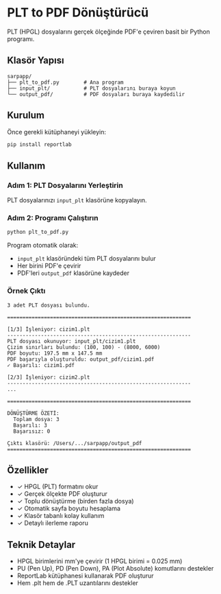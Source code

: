 # PLT to PDF Dönüştürücü

PLT (HPGL) dosyalarını gerçek ölçeğinde PDF'e çeviren basit bir Python programı.

## Klasör Yapısı

```
sarpapp/
├── plt_to_pdf.py        # Ana program
├── input_plt/           # PLT dosyalarını buraya koyun
└── output_pdf/          # PDF dosyaları buraya kaydedilir
```

## Kurulum

Önce gerekli kütüphaneyi yükleyin:

```bash
pip install reportlab
```

## Kullanım

### Adım 1: PLT Dosyalarını Yerleştirin

PLT dosyalarınızı `input_plt` klasörüne kopyalayın.

### Adım 2: Programı Çalıştırın

```bash
python plt_to_pdf.py
```

Program otomatik olarak:
- `input_plt` klasöründeki tüm PLT dosyalarını bulur
- Her birini PDF'e çevirir
- PDF'leri `output_pdf` klasörüne kaydeder

### Örnek Çıktı

```
3 adet PLT dosyası bulundu.

============================================================

[1/3] İşleniyor: cizim1.plt
------------------------------------------------------------
PLT dosyası okunuyor: input_plt/cizim1.plt
Çizim sınırları bulundu: (100, 100) - (8000, 6000)
PDF boyutu: 197.5 mm x 147.5 mm
PDF başarıyla oluşturuldu: output_pdf/cizim1.pdf
✓ Başarılı: cizim1.pdf

[2/3] İşleniyor: cizim2.plt
------------------------------------------------------------
...

============================================================

DÖNÜŞTÜRME ÖZETİ:
  Toplam dosya: 3
  Başarılı: 3
  Başarısız: 0

Çıktı klasörü: /Users/.../sarpapp/output_pdf
============================================================
```

## Özellikler

- ✓ HPGL (PLT) formatını okur
- ✓ Gerçek ölçekte PDF oluşturur
- ✓ Toplu dönüştürme (birden fazla dosya)
- ✓ Otomatik sayfa boyutu hesaplama
- ✓ Klasör tabanlı kolay kullanım
- ✓ Detaylı ilerleme raporu

## Teknik Detaylar

- HPGL birimlerini mm'ye çevirir (1 HPGL birimi = 0.025 mm)
- PU (Pen Up), PD (Pen Down), PA (Plot Absolute) komutlarını destekler
- ReportLab kütüphanesi kullanarak PDF oluşturur
- Hem .plt hem de .PLT uzantılarını destekler
